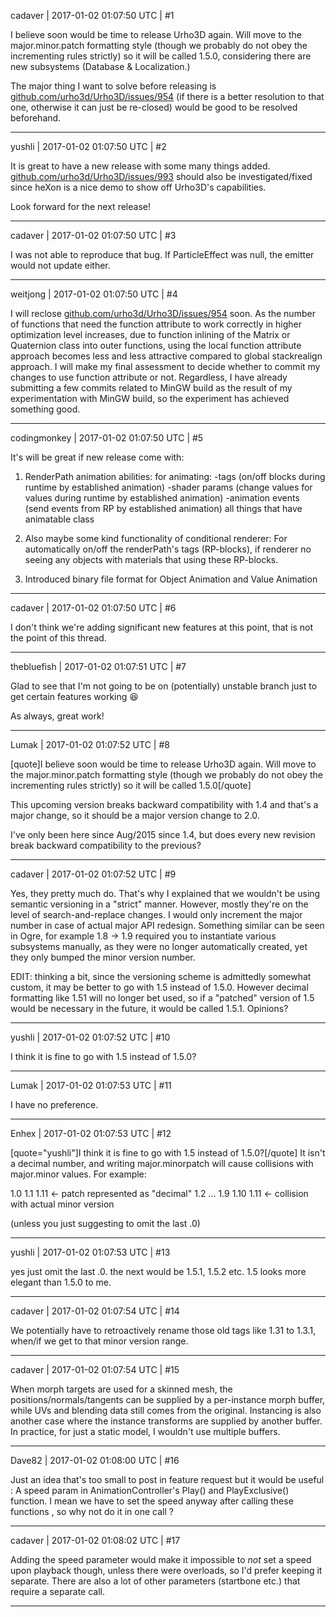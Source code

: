 cadaver | 2017-01-02 01:07:50 UTC | #1

I believe soon would be time to release Urho3D again. Will move to the major.minor.patch formatting style (though we probably do not obey the incrementing rules strictly) so it will be called 1.5.0, considering there are new subsystems (Database & Localization.)

The major thing I want to solve before releasing is [github.com/urho3d/Urho3D/issues/954](https://github.com/urho3d/Urho3D/issues/954) (if there is a better resolution to that one, otherwise it can just be re-closed) would be good to be resolved beforehand.

-------------------------

yushli | 2017-01-02 01:07:50 UTC | #2

It is great to have a new release with some many things added. 
[github.com/urho3d/Urho3D/issues/993](https://github.com/urho3d/Urho3D/issues/993)
should also be investigated/fixed since heXon is a nice demo to show off Urho3D's capabilities. 

Look forward for the next release!

-------------------------

cadaver | 2017-01-02 01:07:50 UTC | #3

I was not able to reproduce that bug. If ParticleEffect was null, the emitter would not update either.

-------------------------

weitjong | 2017-01-02 01:07:50 UTC | #4

I will reclose [github.com/urho3d/Urho3D/issues/954](https://github.com/urho3d/Urho3D/issues/954) soon. As the number of functions that need the function attribute to work correctly in higher optimization level increases, due to function inlining of the Matrix or Quaternion class into outer functions, using the local function attribute approach becomes less and less attractive compared to global stackrealign approach. I will make my final assessment to decide whether to commit my changes to use function attribute or not. Regardless, I have already submitting a few commits related to MinGW build as the result of my experimentation with MinGW build, so the experiment has achieved something good.

-------------------------

codingmonkey | 2017-01-02 01:07:50 UTC | #5

It's will be great if new release come with:
 
1. RenderPath animation abilities:
for animating:
-tags (on/off blocks during runtime by established animation)
-shader params (change values for values during runtime by established animation)
-animation events (send events from RP by established animation) 
all things that have animatable class

2. Also maybe some kind functionality of conditional renderer: For automatically on/off the renderPath's tags (RP-blocks), if renderer no seeing any objects with materials that using these RP-blocks.

3. Introduced binary file format for Object Animation and Value Animation

-------------------------

cadaver | 2017-01-02 01:07:50 UTC | #6

I don't think we're adding significant new features at this point, that is not the point of this thread.

-------------------------

thebluefish | 2017-01-02 01:07:51 UTC | #7

Glad to see that I'm not going to be on (potentially) unstable branch just to get certain features working  :laughing: 

As always, great work!

-------------------------

Lumak | 2017-01-02 01:07:52 UTC | #8

[quote]I believe soon would be time to release Urho3D again. Will move to the major.minor.patch formatting style (though we probably do not obey the incrementing rules strictly) so it will be called 1.5.0[/quote]

This upcoming version breaks backward compatibility with 1.4 and that's a major change, so it should be a major version change to 2.0.

I've only been here since Aug/2015 since 1.4, but does every new revision break backward compatibility to the previous?

-------------------------

cadaver | 2017-01-02 01:07:52 UTC | #9

Yes, they pretty much do. That's why I explained that we wouldn't be using semantic versioning in a "strict" manner. However, mostly they're on the level of search-and-replace changes. I would only increment the major number in case of actual major API redesign. Something similar can be seen in Ogre, for example 1.8 -> 1.9 required you to instantiate various subsystems manually, as they were no longer automatically created, yet they only bumped the minor version number.

EDIT: thinking a bit, since the versioning scheme is admittedly somewhat custom, it may be better to go with 1.5 instead of 1.5.0. However decimal formatting like 1.51 will no longer bet used, so if a "patched" version of 1.5 would be necessary in the future, it would be called 1.5.1. Opinions?

-------------------------

yushli | 2017-01-02 01:07:52 UTC | #10

I think it is fine to go with 1.5 instead of 1.5.0?

-------------------------

Lumak | 2017-01-02 01:07:53 UTC | #11

I have no preference.

-------------------------

Enhex | 2017-01-02 01:07:53 UTC | #12

[quote="yushli"]I think it is fine to go with 1.5 instead of 1.5.0?[/quote]
It isn't a decimal number, and writing major.minorpatch will cause collisions with major.minor values.
For example:

1.0
1.1
1.11 <- patch represented as "decimal"
1.2
...
1.9
1.10
1.11 <- collision with actual minor version


(unless you just suggesting to omit the last .0)

-------------------------

yushli | 2017-01-02 01:07:53 UTC | #13

yes just omit the last .0.  the next would be 1.5.1, 1.5.2 etc.
1.5 looks more elegant than 1.5.0 to me.

-------------------------

cadaver | 2017-01-02 01:07:54 UTC | #14

We potentially have to retroactively rename those old tags like 1.31 to 1.3.1, when/if we get to that minor version range.

-------------------------

cadaver | 2017-01-02 01:07:54 UTC | #15

When morph targets are used for a skinned mesh, the positions/normals/tangents can be supplied by a per-instance morph buffer, while UVs and blending data still comes from the original. Instancing is also another case where the instance transforms are supplied by another buffer. In practice, for just a static model, I wouldn't use multiple buffers.

-------------------------

Dave82 | 2017-01-02 01:08:00 UTC | #16

Just an idea that's too small to post in feature request but it would be useful :
A speed param in AnimationController's Play() and PlayExclusive() function.
I mean we have to set the speed anyway after calling these functions , so why not do it in one call ?

-------------------------

cadaver | 2017-01-02 01:08:02 UTC | #17

Adding the speed parameter would make it impossible to *not* set a speed upon playback though, unless there were overloads, so I'd prefer keeping it separate. There are also a lot of other parameters (startbone etc.) that require a separate call.

-------------------------

